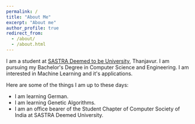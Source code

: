 ```yaml
---
permalink: /
title: "About Me"
excerpt: "About me"
author_profile: true
redirect_from:
  - /about/
  - /about.html
---
```


I am a student at [SASTRA Deemed to be University](https://sastra.edu), Thanjavur. I am pursuing my Bachelor's Degree in Computer Science and Engineering. I am interested in Machine Learning and it's applications.

Here are some of the things I am up to these days:
* I am learning German.
* I am learning Genetic Algorithms.
* I am an office bearer of the Student Chapter of Computer Society of India at SASTRA Deemed University.
